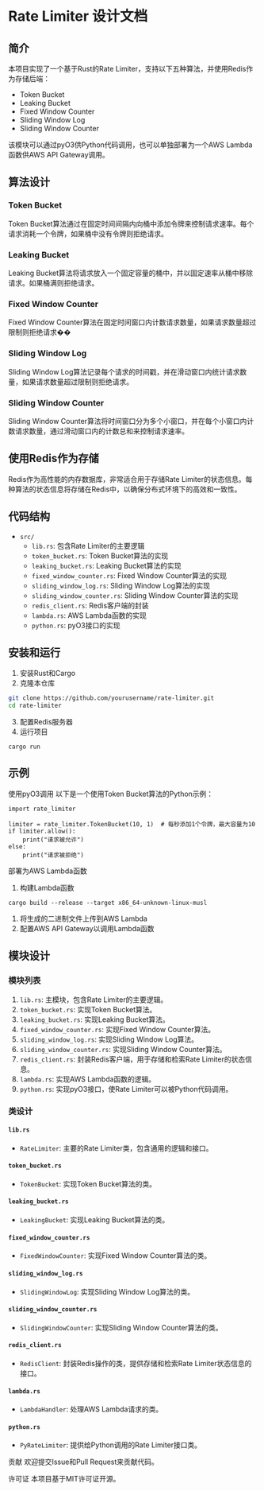 # Rate Limiter 设计文档

## 简介
本项目实现了一个基于Rust的Rate Limiter，支持以下五种算法，并使用Redis作为存储后端：
- Token Bucket
- Leaking Bucket
- Fixed Window Counter
- Sliding Window Log
- Sliding Window Counter

该模块可以通过pyO3供Python代码调用，也可以单独部署为一个AWS Lambda函数供AWS API Gateway调用。

## 算法设计

### Token Bucket
Token Bucket算法通过在固定时间间隔内向桶中添加令牌来控制请求速率。每个请求消耗一个令牌，如果桶中没有令牌则拒绝请求。

### Leaking Bucket
Leaking Bucket算法将请求放入一个固定容量的桶中，并以固定速率从桶中移除请求。如果桶满则拒绝请求。

### Fixed Window Counter
Fixed Window Counter算法在固定时间窗口内计数请求数量，如果请求数量超过限制则拒绝请求��

### Sliding Window Log
Sliding Window Log算法记录每个请求的时间戳，并在滑动窗口内统计请求数量，如果请求数量超过限制则拒绝请求。

### Sliding Window Counter
Sliding Window Counter算法将时间窗口分为多个小窗口，并在每个小窗口内计数请求数量，通过滑动窗口内的计数总和来控制请求速率。

## 使用Redis作为存储
Redis作为高性能的内存数据库，非常适合用于存储Rate Limiter的状态信息。每种算法的状态信息将存储在Redis中，以确保分布式环境下的高效和一致性。

## 代码结构
- `src/`
  - `lib.rs`: 包含Rate Limiter的主要逻辑
  - `token_bucket.rs`: Token Bucket算法的实现
  - `leaking_bucket.rs`: Leaking Bucket算法的实现
  - `fixed_window_counter.rs`: Fixed Window Counter算法的实现
  - `sliding_window_log.rs`: Sliding Window Log算法的实现
  - `sliding_window_counter.rs`: Sliding Window Counter算法的实现
  - `redis_client.rs`: Redis客户端的封装
  - `lambda.rs`: AWS Lambda函数的实现
  - `python.rs`: pyO3接口的实现

## 安装和运行
1. 安装Rust和Cargo
2. 克隆本仓库
```sh
git clone https://github.com/yourusername/rate-limiter.git
cd rate-limiter
```
3. 配置Redis服务器
4. 运行项目

```shell
cargo run
```


## 示例
使用pyO3调用
以下是一个使用Token Bucket算法的Python示例：
```shell
import rate_limiter

limiter = rate_limiter.TokenBucket(10, 1)  # 每秒添加1个令牌，最大容量为10
if limiter.allow():
    print("请求被允许")
else:
    print("请求被拒绝")
```

部署为AWS Lambda函数
1. 构建Lambda函数
```shell
cargo build --release --target x86_64-unknown-linux-musl
```
1. 将生成的二进制文件上传到AWS Lambda
2. 配置AWS API Gateway以调用Lambda函数

## 模块设计

### 模块列表
1. `lib.rs`: 主模块，包含Rate Limiter的主要逻辑。
2. `token_bucket.rs`: 实现Token Bucket算法。
3. `leaking_bucket.rs`: 实现Leaking Bucket算法。
4. `fixed_window_counter.rs`: 实现Fixed Window Counter算法。
5. `sliding_window_log.rs`: 实现Sliding Window Log算法。
6. `sliding_window_counter.rs`: 实现Sliding Window Counter算法。
7. `redis_client.rs`: 封装Redis客户端，用于存储和检索Rate Limiter的状态信息。
8. `lambda.rs`: 实现AWS Lambda函数的逻辑。
9. `python.rs`: 实现pyO3接口，使Rate Limiter可以被Python代码调用。

### 类设计

#### `lib.rs`
- `RateLimiter`: 主要的Rate Limiter类，包含通用的逻辑和接口。

#### `token_bucket.rs`
- `TokenBucket`: 实现Token Bucket算法的类。

#### `leaking_bucket.rs`
- `LeakingBucket`: 实现Leaking Bucket算法的类。

#### `fixed_window_counter.rs`
- `FixedWindowCounter`: 实现Fixed Window Counter算法的类。

#### `sliding_window_log.rs`
- `SlidingWindowLog`: 实现Sliding Window Log算法的类。

#### `sliding_window_counter.rs`
- `SlidingWindowCounter`: 实现Sliding Window Counter算法的类。

#### `redis_client.rs`
- `RedisClient`: 封装Redis操作的类，提供存储和检索Rate Limiter状态信息的接口。

#### `lambda.rs`
- `LambdaHandler`: 处理AWS Lambda请求的类。

#### `python.rs`
- `PyRateLimiter`: 提供给Python调用的Rate Limiter接口类。



贡献
欢迎提交Issue和Pull Request来贡献代码。

许可证
本项目基于MIT许可证开源。